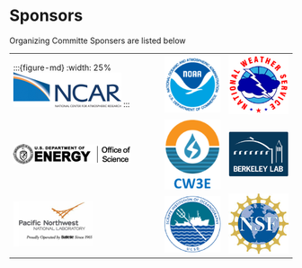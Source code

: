 # Sponsors
Organizing Committe Sponsers are listed below

|  |  |  |
| --------------------------------- | ------------------------------------- | ------------------------------------- |
| :::{figure-md} :width: 25% ![NSF NCAR](images/logo-ncar.png) ::: | ![NOAA](images/logo-noaa.png)         | ![NWS](images/logo-nws.png)           |
| ![DOE](images/logo-doe.png)       | ![CW3E](images/logo-cw3e.png)         | ![Berkeley Lab](images/logo-lbnl.png) |
| ![PNNL](images/logo-pnnl.png)     | ![SCRIPPS UCSD](images/logo-ucsd.png) | ![NSF](images/logo-nsf.jpg)           |

<!--- Doesn't work atm
.. subfigure:: ABC|DEF|HIJ
   :layout-sm: A|B|C|D|E|F|H|I|J
   :gap: 8px
   :name: sponsors
   :class-grid: outline

   .. image:: ![[NSF NCAR](https://ncar.ucar.edu)](images/logo-ncar.png)

   .. image:: ![NOAA](images/logo-noaa.png)

   .. image:: ![NWS](images/logo-nws.png)
   
   .. image:: ![DOE](images/logo-doe.png)
   
   .. image:: ![CW3E](images/logo-cw3e.png)

   .. image:: ![Berkeley Lab](images/logo-lbnl.png)

   .. image:: ![PNNL](images/logo-pnnl.png)

   .. image:: ![SCRIPPS UCSD](images/logo-ucsd.png)

   .. image:: ![NSF](images/logo-nsf.jpg)
   
--->
